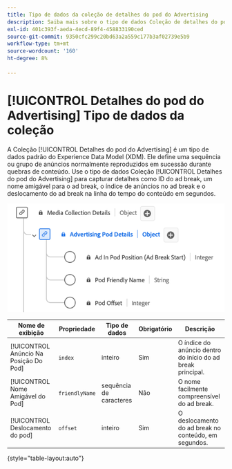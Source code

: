```yaml
---
title: Tipo de dados da coleção de detalhes do pod do Advertising
description: Saiba mais sobre o tipo de dados Coleção de detalhes do pod do Advertising Experience Data Model (XDM).
exl-id: 401c393f-aeda-4ecd-89f4-458833190ced
source-git-commit: 9350cfc299c20bd63a2a559c177b3af02739e5b9
workflow-type: tm+mt
source-wordcount: '160'
ht-degree: 8%

---
```


# [!UICONTROL Detalhes do pod do Advertising] Tipo de dados da coleção

A Coleção [!UICONTROL Detalhes do pod do Advertising] é um tipo de dados padrão do Experience Data Model (XDM). Ele define uma sequência ou grupo de anúncios normalmente reproduzidos em sucessão durante quebras de conteúdo. Use o tipo de dados Coleção [!UICONTROL Detalhes do pod do Advertising] para capturar detalhes como ID do ad break, um nome amigável para o ad break, o índice de anúncios no ad break e o deslocamento do ad break na linha do tempo do conteúdo em segundos.

![Um diagrama do tipo de dados Coleta de Informações de Detalhes do Pod do Advertising.](../images/data-types/advertising-pod-details-collection.png)

| Nome de exibição | Propriedade | Tipo de dados | Obrigatório | Descrição |
|-----------------------------------------|-----------------|-----------|----------|---------------------------------------------------------|
| [!UICONTROL Anúncio Na Posição Do Pod] | `index` | inteiro | Sim | O índice do anúncio dentro do início do ad break principal. |
| [!UICONTROL Nome Amigável do Pod] | `friendlyName` | sequência de caracteres | Não | O nome facilmente compreensível do ad break. |
| [!UICONTROL Deslocamento do pod] | `offset` | inteiro | Sim | O deslocamento do ad break no conteúdo, em segundos. |

{style="table-layout:auto"}

